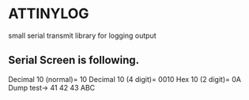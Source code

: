 # ATTINYLOG
small serial transmit library for logging output

Serial Screen is following.
---
Decimal 10 (normal)= 10
 Decimal 10 (4 digit)= 0010
 Hex 10 (2 digit)= 0A
Dump test-> 41 42 43 ABC
